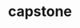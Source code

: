 ---
title: "capstone"
layout: cache
categories: [package, v2025.07.0]
meta: {"compilers": ["apple-clang@17.0.0"], "num_specs": 1, "num_specs_by_stack": {"developer-tools-darwin": 1, "root": 1}, "oss": ["sequoia"], "platforms": ["darwin"], "stacks": ["developer-tools-darwin", "root"], "targets": ["aarch64"], "versions": ["5.0.1"]}
spec_details: [{"compiler": "apple-clang@17.0.0", "hash": "kyl57ojqdlpbc6kacpgoq7lscacubjpk", "os": "sequoia", "platform": "darwin", "size": "-", "stacks": ["developer-tools-darwin", "root"], "target": "aarch64", "variants": ["build_system=cmake", "build_type=Release", "generator=make", "~ipo"], "versions": ["5.0.1"]}]
---